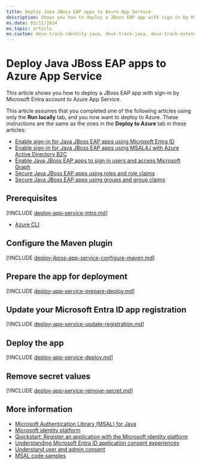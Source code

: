 ```yaml
---
title: Deploy Java JBoss EAP apps to Azure App Service
description: Shows you how to deploy a JBoss EAP app with sign-in by Microsoft Entra account to Azure App Service.
ms.date: 03/11/2024
ms.topic: article
ms.custom: devx-track-identity-java, devx-track-java, devx-track-extended-java
---
```


# Deploy Java JBoss EAP apps to Azure App Service

This article shows you how to deploy a JBoss EAP app with sign-in by Microsoft Entra account to Azure App Service.

This article assumes that you completed one of the following articles using only the **Run locally** tab, and you now want to deploy to Azure. These instructions are the same as the ones in the **Deploy to Azure** tab in these articles:

- [Enable sign-in for Java JBoss EAP apps using Microsoft Entra ID](enable-java-jboss-eap-webapp-authentication-entra-id.md)
- [Enable sign-in for Java JBoss EAP apps using MSAL4J with Azure Active Directory B2C](enable-java-jboss-eap-webapp-authentication-azure-ad-b2c.md)
- [Enable Java JBoss EAP apps to sign in users and access Microsoft Graph](enable-java-jboss-eap-webapp-authorization-entra-id.md)
- [Secure Java JBoss EAP apps using roles and role claims](enable-java-jboss-eap-webapp-authorization-role-entra-id.md)
- [Secure Java JBoss EAP apps using groups and group claims](enable-java-jboss-eap-webapp-authorization-group-entra-id.md)

## Prerequisites

[!INCLUDE [deploy-app-service-intro.md](includes/deploy-app-service-intro.md)]

- [Azure CLI](/cli/azure/install-azure-cli)

## Configure the Maven plugin

[!INCLUDE [deploy-jboss-app-service-configure-maven.md](includes/deploy-jboss-app-service-configure-maven.md)]

## Prepare the app for deployment

[!INCLUDE [deploy-app-service-prepare-deploy.md](includes/deploy-app-service-prepare-deploy.md)]

## Update your Microsoft Entra ID app registration

[!INCLUDE [deploy-app-service-update-registration.md](includes/deploy-app-service-update-registration.md)]

## Deploy the app

[!INCLUDE [deploy-app-service-deploy.md](includes/deploy-app-service-deploy.md)]

## Remove secret values

[!INCLUDE [deploy-app-service-remove-secret.md](includes/deploy-app-service-remove-secret.md)]

## More information

- [Microsoft Authentication Library (MSAL) for Java](https://github.com/AzureAD/microsoft-authentication-library-for-java)
- [Microsoft identity platform](/entra/identity-platform/)
- [Quickstart: Register an application with the Microsoft identity platform](/entra/identity-platform/quickstart-register-app)
- [Understanding Microsoft Entra ID application consent experiences](/entra/identity-platform/application-consent-experience)
- [Understand user and admin consent](/entra/identity-platform/howto-convert-app-to-be-multi-tenant#understand-user-and-admin-consent-and-make-appropriate-code-changes)
- [MSAL code samples](/entra/identity-platform/sample-v2-code?tabs=framework#java)
